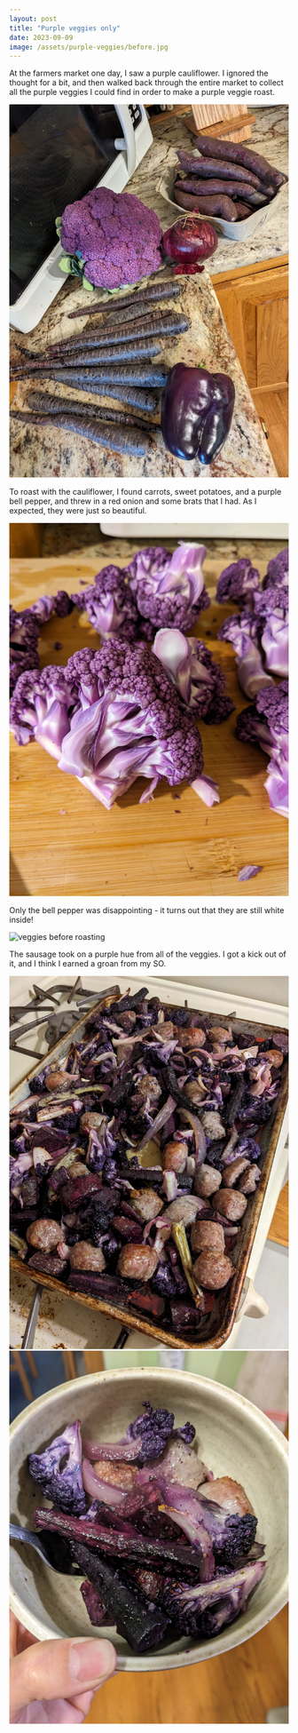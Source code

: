 ```yaml
---
layout: post
title: "Purple veggies only"
date: 2023-09-09
image: /assets/purple-veggies/before.jpg
---
```


At the farmers market one day, I saw a purple cauliflower. I ignored the thought for a bit, and then walked back through the entire market to collect all the purple veggies I could find in order to make a purple veggie roast.

<img src="/assets/purple-veggies/raw.jpg" alt="all of the raw purple veggies" class="image-style"/>

To roast with the cauliflower, I found carrots, sweet potatoes, and a purple bell pepper, and threw in a red onion and some brats that I had. As I expected, they were just so beautiful.

<img src="/assets/purple-veggies/cauliflower.jpg" alt="purple cauliflower detail" class="image-style"/>

Only the bell pepper was disappointing - it turns out that they are still white inside!

<img src="/assets/purple-veggies/before.jpg" alt="veggies before roasting" class="image-style"/>

The sausage took on a purple hue from all of the veggies. I got a kick out of it, and I think I earned a groan from my SO.

<img src="/assets/purple-veggies/after.jpg" alt="veggies after roasting" class="image-style"/>
<img src="/assets/purple-veggies/bowl.jpg" alt="purple veggie bowl" class="image-style"/>